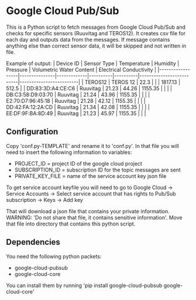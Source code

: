 # Google Cloud Pub/Sub
This is a Python script to fetch messages from Google Cloud Pub/Sub and checks for specific sensors (Ruuvitag and TEROS12). It creates csv file for each day and outputs data from the messages. If message contains anything else than correct sensor data, it will be skipped and not written in file.

Example of output:
| Device ID        | Sensor Type   | Temperature | Humidity | Pressure | Volumetric Water Content | Electrical Conductivity |
|------------------|---------------|-------------|----------|----------|--------------------------|-------------------------|
| TEROS12          | TEROS 12      | 22.3        |          |          | 1817.13                  | 512.5                     |
| DD:83:3D:A4:CE:C6 | Ruuvitag      | 21.23       | 44.26    | 1155.35  |                          |                         |
| DB:C3:58:D9:03:70 | Ruuvitag      | 21.24       | 43.96    | 1155.35  |                          |                         |
| E2:70:D7:96:45:18 | Ruuvitag      | 21.28       | 42.12    | 1155.35  |                          |                         |
| DD:42:FA:12:2A:CD | Ruuvitag      | 21.34       | 42.08    | 1155.35  |                          |                         |
| EE:DF:9F:BA:8D:49 | Ruuvitag      | 21.23       | 45.97    | 1155.35  |                          |                         |

## Configuration
Copy 'conf.py-TEMPLATE' and rename it to 'conf.py'. In that file you will need to insert the following information to variables:
* PROJECT_ID = project ID of the google cloud project  
* SUBSCRIPTION_ID = subscription ID for the topic messages are sent 
* PRIVATE_KEY_FILE = name of the service account key json file

To get service account keyfile you will need to go to Google Cloud -> Service Accounts -> Select service account that has rights to Pub/Sub subscription -> Keys -> Add key

That will download a json file that contains your private information. WARNING: 'Do not share that file, it contains sensitive information'. Move that file into directory that contains this python script.

## Dependencies
You need the following python packets:
* google-cloud-pubsub
* google-cloud-core

You can install them by running 'pip install google-cloud-pubsub google-cloud-core'


